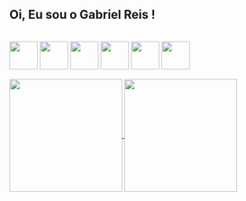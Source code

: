 ## Oi, Eu sou o Gabriel Reis !

<div style="display:inline_block"><br>
<img align="center" width=50 height=50 src="https://cdn.jsdelivr.net/gh/devicons/devicon@latest/icons/javascript/javascript-original.svg" />
<img align="center" width=50 height=50 src="https://cdn.jsdelivr.net/gh/devicons/devicon@latest/icons/php/php-original.svg" />
<img align="center" width=50 height=50 src="https://cdn.jsdelivr.net/gh/devicons/devicon@latest/icons/python/python-original.svg" />
<img align="center" width=50 height=50 src="https://cdn.jsdelivr.net/gh/devicons/devicon@latest/icons/react/react-original.svg" />
<img align="center" width=50 height=50 src="https://cdn.jsdelivr.net/gh/devicons/devicon@latest/icons/html5/html5-original.svg" />
<img align="center" width=50 height=50 src="https://cdn.jsdelivr.net/gh/devicons/devicon@latest/icons/css3/css3-original.svg" />
</div>       <br>

<a href="https://github.com/GabrieldsReis/github-readme-stats">
  <img height=200 align="center" src="https://github-readme-stats.vercel.app/api?username=GabrieldsReis&theme=tokyonight" />
</a>
<a href="https://github.com/GabrieldsReis/convoychat">
  <img height=200 align="center" src="https://github-readme-stats.vercel.app/api/top-langs?username=GabrieldsReis&layout=compact&langs_count=8&card_width=320&theme=tokyonight" />
</a>



